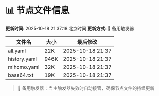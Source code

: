 # 📊 节点文件信息

**更新时间**: 2025-10-18 21:37:18 北京时间
**更新方式**: 🔄 备用触发器

| 文件名 | 大小 | 最后修改 |
|--------|------|----------|
| all.yaml | 22K | 2025-10-18 21:37 |
| history.yaml | 946K | 2025-10-18 21:37 |
| mihomo.yaml | 32K | 2025-10-18 21:37 |
| base64.txt | 19K | 2025-10-18 21:37 |

> 🔄 备用触发器：当主触发器失效时自动接管，确保节点文件的持续更新
